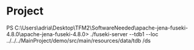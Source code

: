 # Project

PS C:\Users\adria\Desktop\TFM2\SoftwareNeeded\apache-jena-fuseki-4.8.0\apache-jena-fuseki-4.8.0> ./fuseki-server --tdb1 --loc ../../../MainProject/demo/src/main/resources/data/tdb /ds